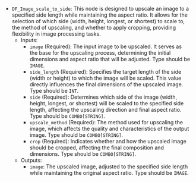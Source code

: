 - `DF_Image_scale_to_side`: This node is designed to upscale an image to a specified side length while maintaining the aspect ratio. It allows for the selection of which side (width, height, longest, or shortest) to scale to, the method of upscaling, and whether to apply cropping, providing flexibility in image processing tasks.
    - Inputs:
        - `image` (Required): The input image to be upscaled. It serves as the base for the upscaling process, determining the initial dimensions and aspect ratio that will be adjusted. Type should be `IMAGE`.
        - `side_length` (Required): Specifies the target length of the side (width or height) to which the image will be scaled. This value directly influences the final dimensions of the upscaled image. Type should be `INT`.
        - `side` (Required): Determines which side of the image (width, height, longest, or shortest) will be scaled to the specified side length, affecting the upscaling direction and final aspect ratio. Type should be `COMBO[STRING]`.
        - `upscale_method` (Required): The method used for upscaling the image, which affects the quality and characteristics of the output image. Type should be `COMBO[STRING]`.
        - `crop` (Required): Indicates whether and how the upscaled image should be cropped, affecting the final composition and dimensions. Type should be `COMBO[STRING]`.
    - Outputs:
        - `image`: The upscaled image, adjusted to the specified side length while maintaining the original aspect ratio. Type should be `IMAGE`.
